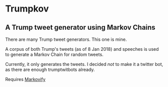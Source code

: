 # Trumpkov
## A Trump tweet generator using Markov Chains

There are many Trump tweet generators. This one is mine.

A corpus of both Trump's tweets (as of 8 Jan 2018) and speeches is used to generate a Markov Chain for random tweets.

Currently, it only generates the tweets.
I decided *not* to make it a twitter bot, as there are enough trumptwitbots already.

Requires [Markovify](https://github.com/jsvine/markovify)
